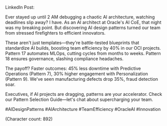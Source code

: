 LinkedIn Post:

Ever stayed up until 2 AM debugging a chaotic AI architecture, watching deadlines slip away? I have. As an AI architect at Oracle's AI CoE, that night was my breaking point. But discovering AI design patterns turned our team from stressed firefighters to efficient innovators.

These aren't just templates—they're battle-tested blueprints that standardize AI builds, boosting team efficiency by 40% in our OCI projects. Pattern 17 automates MLOps, cutting cycles from months to weeks. Pattern 18 ensures governance, slashing compliance headaches.

The payoff? Faster outcomes: 45% less downtime with Predictive Operations (Pattern 7), 30% higher engagement with Personalization (Pattern 9). We've seen manufacturing defects drop 35%, fraud detection soar.

Executives, if AI projects are dragging, patterns are your accelerator. Check our Pattern Selection Guide—let's chat about supercharging your team.

#AIDesignPatterns #AIArchitecture #TeamEfficiency #OracleAI #Innovation

(Character count: 892)
